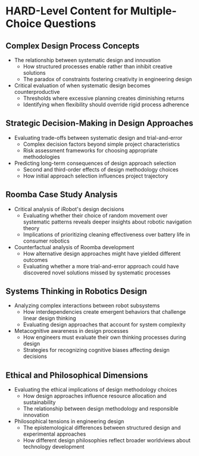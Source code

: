 # HARD-Level Content for Multiple-Choice Questions

## Complex Design Process Concepts
- The relationship between systematic design and innovation
  - How structured processes enable rather than inhibit creative solutions
  - The paradox of constraints fostering creativity in engineering design
- Critical evaluation of when systematic design becomes counterproductive
  - Thresholds where excessive planning creates diminishing returns
  - Identifying when flexibility should override rigid process adherence

## Strategic Decision-Making in Design Approaches
- Evaluating trade-offs between systematic design and trial-and-error
  - Complex decision factors beyond simple project characteristics
  - Risk assessment frameworks for choosing appropriate methodologies
- Predicting long-term consequences of design approach selection
  - Second and third-order effects of design methodology choices
  - How initial approach selection influences project trajectory

## Roomba Case Study Analysis
- Critical analysis of iRobot's design decisions
  - Evaluating whether their choice of random movement over systematic patterns reveals deeper insights about robotic navigation theory
  - Implications of prioritizing cleaning effectiveness over battery life in consumer robotics
- Counterfactual analysis of Roomba development
  - How alternative design approaches might have yielded different outcomes
  - Evaluating whether a more trial-and-error approach could have discovered novel solutions missed by systematic processes

## Systems Thinking in Robotics Design
- Analyzing complex interactions between robot subsystems
  - How interdependencies create emergent behaviors that challenge linear design thinking
  - Evaluating design approaches that account for system complexity
- Metacognitive awareness in design processes
  - How engineers must evaluate their own thinking processes during design
  - Strategies for recognizing cognitive biases affecting design decisions

## Ethical and Philosophical Dimensions
- Evaluating the ethical implications of design methodology choices
  - How design approaches influence resource allocation and sustainability
  - The relationship between design methodology and responsible innovation
- Philosophical tensions in engineering design
  - The epistemological differences between structured design and experimental approaches
  - How different design philosophies reflect broader worldviews about technology development